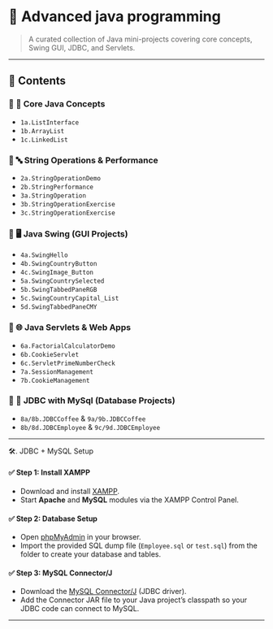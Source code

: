 # 🚀 Advanced java programming

> A curated collection of Java mini-projects covering core concepts, Swing GUI, JDBC, and Servlets.

---

## 📂 Contents

### 🔹 🧱 Core Java Concepts
- `1a.ListInterface`
- `1b.ArrayList`
- `1c.LinkedList`

### 🔹 🔤 String Operations & Performance
- `2a.StringOperationDemo`
- `2b.StringPerformance`
- `3a.StringOperation`
- `3b.StringOperationExercise`
- `3c.StringOperationExercise`

### 🔹 🖥️ Java Swing (GUI Projects)
- `4a.SwingHello`
- `4b.SwingCountryButton`
- `4c.SwingImage_Button`
- `5a.SwingCountrySelected`
- `5b.SwingTabbedPaneRGB`
- `5c.SwingCountryCapital_List`
- `5d.SwingTabbedPaneCMY`

### 🔹 🌐 Java Servlets & Web Apps
- `6a.FactorialCalculatorDemo`
- `6b.CookieServlet`
- `6c.ServletPrimeNumberCheck`
- `7a.SessionManagement`
- `7b.CookieManagement`

### 🔹 💾 JDBC with MySql (Database Projects)
- `8a/8b.JDBCCoffee` & `9a/9b.JDBCCoffee`
- `8b/8d.JDBCEmployee` & `9c/9d.JDBCEmployee`

---

🛠️. JDBC + MySQL Setup

#### ✅ Step 1: Install XAMPP
- Download and install [XAMPP](https://www.apachefriends.org/index.html).
- Start **Apache** and **MySQL** modules via the XAMPP Control Panel.

#### ✅ Step 2: Database Setup
- Open [phpMyAdmin](http://localhost/phpmyadmin) in your browser.
- Import the provided SQL dump file (`Employee.sql` or `test.sql`) from the  folder to create your database and tables.

#### ✅ Step 3: MySQL Connector/J
- Download the [MySQL Connector/J](https://dev.mysql.com/downloads/connector/j/) (JDBC driver).
- Add the Connector JAR file to your Java project’s classpath so your JDBC code can connect to MySQL.

---


